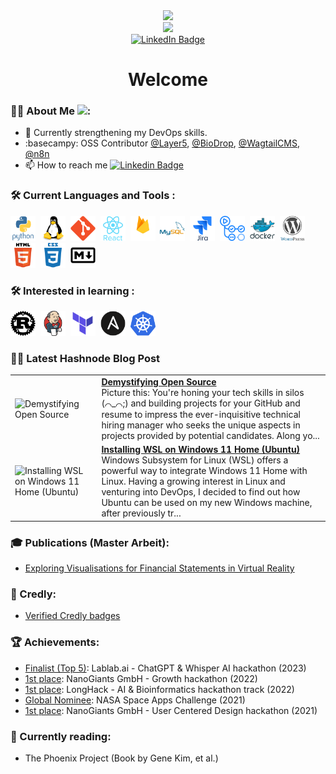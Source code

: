  <div id="header" align="center">
  <img src="https://github.com/sandramsc/sandramsc/assets/19821445/d6141614-d28e-4801-96de-674e517bfb87" width="1050" />
</div>
 <div id="header" align="center">
  <img src="https://media.giphy.com/media/L1R1tvI9svkIWwpVYr/giphy.gif" width="250"/>
</div>
<div id="badges" align="center">
<a href="https://linkedin.com/in/sandraashipala">
  <img src="https://img.shields.io/badge/LinkedIn-blue?style=for-the-badge&logo=linkedin&logoColor=white" alt="LinkedIn Badge"/>
 </a>
</div>
<h1 align="center">
 Welcome
</h1>

### :woman_technologist: About Me <img src="https://media.giphy.com/media/WUlplcMpOCEmTGBtBW/giphy.gif" width="30">:

- :telescope: Currently strengthening my DevOps skills.
- :basecampy: OSS Contributor [@Layer5](https://layer5.io), [@BioDrop](https://www.biodrop.io/), [@WagtailCMS](https://wagtail.org), [@n8n](https://n8n.io)
- :mailbox: How to reach me [![Linkedin Badge](https://img.shields.io/badge/-LINKEDIN-blue?style=flat&logo=Linkedin&logoColor=white)](https://linkedin.com/in/sandraashipala)

### 🛠️ Current Languages and Tools :
<div>
  <img src="https://github.com/devicons/devicon/blob/master/icons/python/python-original-wordmark.svg" title="Python" alt="Python" width="40" height="40"/>&nbsp;
  <img src="https://github.com/devicons/devicon/blob/master/icons/linux/linux-original.svg" title="Linux" alt="Linux" width="40" height="40"/>&nbsp;
  <img src="https://github.com/devicons/devicon/blob/master/icons/git/git-original.svg" title="Git" alt="Git" width="40" height="40"/>&nbsp;
 <img src="https://github.com/devicons/devicon/blob/master/icons/react/react-original-wordmark.svg" title="React" alt="Git" width="40" height="40"/>&nbsp;
 <img src="https://github.com/devicons/devicon/blob/master/icons/firebase/firebase-original-wordmark.svg" title="Firebase" alt="Firebase" width="40" height="40"/>&nbsp;
 <img src="https://github.com/devicons/devicon/blob/master/icons/mysql/mysql-original-wordmark.svg" title="MySQL" alt="MySQL" width="40" height="40"/>&nbsp;
 <img src="https://github.com/devicons/devicon/blob/master/icons/jira/jira-original-wordmark.svg" title="Jira" alt="Jira" width="40" height="40"/>&nbsp;
  <img src="https://github.com/devicons/devicon/blob/master/icons/githubactions/githubactions-original.svg" title="Jenkins" alt="Jenkins" width="40" height="40"/>&nbsp;
 <img src="https://github.com/devicons/devicon/blob/master/icons/docker/docker-original-wordmark.svg" title="Git" alt="Docker" width="40" height="40"/>&nbsp;
<img src="https://github.com/devicons/devicon/blob/master/icons/wordpress/wordpress-original.svg" title="Git" alt="Docker" width="40" height="40"/>&nbsp;
   <img src="https://github.com/devicons/devicon/blob/master/icons/html5/html5-original-wordmark.svg" title="HTML" alt="HTML" width="40" height="40"/>&nbsp;
  <img src="https://github.com/devicons/devicon/blob/master/icons/css3/css3-plain-wordmark.svg" title="CSS" alt="CSS" width="40" height="40"/>&nbsp;
   <img src="https://github.com/devicons/devicon/blob/master/icons/markdown/markdown-original.svg" title="Markdown" alt="Markdown" width="40" height="40"/>&nbsp;
</div>

### 🛠️ Interested in learning :
<div>
  <img src="https://github.com/devicons/devicon/blob/master/icons/rust/rust-original.svg" title="Rust" alt="Rust" width="40" height="40"/>&nbsp;
  <img src="https://github.com/devicons/devicon/blob/master/icons/jenkins/jenkins-original.svg" title="Jenkins" alt="Jenkins" width="40" height="40"/>&nbsp;
 <!-- <img src="https://github.com/devicons/devicon/blob/master/icons/rust/rust-original.svg" title="Kubernetes" alt="Kubernetes" width="40" height="40"/>&nbsp; -->
  <img src="https://github.com/devicons/devicon/blob/master/icons/terraform/terraform-original.svg" title="Terraform" alt="Terraform" width="40" height="40"/>&nbsp;
 <img src="https://github.com/devicons/devicon/blob/master/icons/ansible/ansible-original.svg" title="Ansible" alt="Ansible" width="40" height="40"/>&nbsp;
  <img src="https://github.com/devicons/devicon/blob/master/icons/kubernetes/kubernetes-original.svg" title="Kubernetes" alt="Kubernetes" width="40" height="40"/>&nbsp;
</div>

### ✍🏽 Latest Hashnode Blog Post
<!-- HASHNODE_BLOG:START -->
<table><tr><td><img src="https://cdn.hashnode.com/res/hashnode/image/upload/v1710107638499/c5f6c31a-d900-43e2-9203-5d07b9aa5eea.png" alt="Demystifying Open Source"></td><td><a href="https://sandraashipala.hashnode.dev/demystifying-open-source"><strong>Demystifying Open Source</strong></a><br>Picture this: You're honing your tech skills in silos (⌒_⌒;) and building projects for your GitHub and resume to impress the ever-inquisitive technical hiring manager who seeks the unique aspects in projects provided by potential candidates. Along yo...</td></tr><tr><td><img src="https://cdn.hashnode.com/res/hashnode/image/upload/v1703876433642/1697864a-77d1-4998-93af-e111fe6bed53.png" alt="Installing WSL on Windows 11 Home (Ubuntu)"></td><td><a href="https://sandraashipala.hashnode.dev/installing-wsl-on-windows-11-home-ubuntu"><strong>Installing WSL on Windows 11 Home (Ubuntu)</strong></a><br>Windows Subsystem for Linux (WSL) offers a powerful way to integrate Windows 11 Home with Linux. Having a growing interest in Linux and venturing into DevOps, I decided to find out how Ubuntu can be used on my new Windows machine, after previously tr...</td></tr></table>
<!-- HASHNODE_BLOG:END -->

### 🎓 Publications (Master Arbeit): 
- [Exploring Visualisations for Financial Statements in Virtual Reality](https://ieeexplore.ieee.org/document/9319099)

### 🚀 Credly: 
- [Verified Credly badges](https://www.credly.com/users/sandra-ashipala/badges)

### 🏆 Achievements:
- [Finalist (Top 5)](https://lablab.ai/event/chatgpt-api-and-whisper-api-global-hackathon): Lablab.ai - ChatGPT & Whisper AI hackathon (2023)
- [1st place](https://github.com/sandramsc/Hackathons_2021-to-2023/tree/main/HyperStream): NanoGiants GmbH - Growth hackathon (2022)
- [1st place](https://github.com/sandramsc/Hackathons_2021-to-2023/tree/main/biocoins): LongHack - AI & Bioinformatics hackathon track (2022)
- [Global Nominee](https://github.com/sandramsc/sandramsc.github.io): NASA Space Apps Challenge (2021)
- [1st place](https://github.com/sandramsc/Hackathons_2021-to-2023/tree/main/TVA): NanoGiants GmbH - User Centered Design hackathon (2021)

### 📖 Currently reading:
- The Phoenix Project (Book by Gene Kim, et al.)


